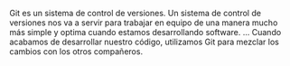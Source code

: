 Git es un sistema de control de versiones. Un sistema de control de versiones nos va a servir para trabajar en equipo de una manera mucho más simple y optima cuando estamos desarrollando software. ... Cuando acabamos de desarrollar nuestro código, utilizamos Git para mezclar los cambios con los otros compañeros.